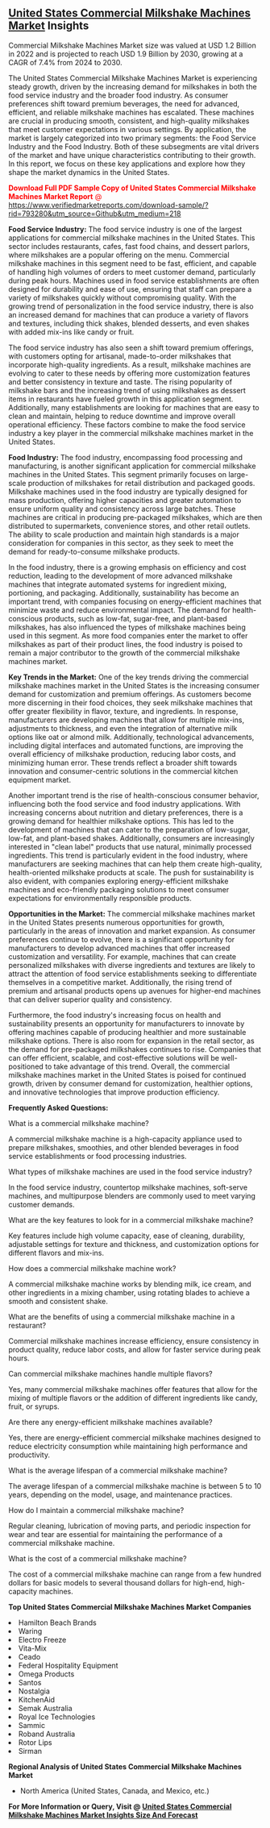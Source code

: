 <h2><a href="https://www.verifiedmarketreports.com/download-sample/?rid=793280&amp;utm_source=Github&amp;utm_medium=218" target="_blank">United States Commercial Milkshake Machines Market</a> Insights</h2><p>Commercial Milkshake Machines Market size was valued at USD 1.2 Billion in 2022 and is projected to reach USD 1.9 Billion by 2030, growing at a CAGR of 7.4% from 2024 to 2030.</p><p><p>The United States Commercial Milkshake Machines Market is experiencing steady growth, driven by the increasing demand for milkshakes in both the food service industry and the broader food industry. As consumer preferences shift toward premium beverages, the need for advanced, efficient, and reliable milkshake machines has escalated. These machines are crucial in producing smooth, consistent, and high-quality milkshakes that meet customer expectations in various settings. By application, the market is largely categorized into two primary segments: the Food Service Industry and the Food Industry. Both of these subsegments are vital drivers of the market and have unique characteristics contributing to their growth. In this report, we focus on these key applications and explore how they shape the market dynamics in the United States. <p><span class=""><span style="color: #ff0000;"><strong>Download Full PDF Sample Copy of United States Commercial Milkshake Machines Market Report</strong> @ </span><a href="https://www.verifiedmarketreports.com/download-sample/?rid=793280&amp;utm_source=Github&amp;utm_medium=218" target="_blank">https://www.verifiedmarketreports.com/download-sample/?rid=793280&amp;utm_source=Github&amp;utm_medium=218</a></span></p></p> <p><strong>Food Service Industry:</strong> The food service industry is one of the largest applications for commercial milkshake machines in the United States. This sector includes restaurants, cafes, fast food chains, and dessert parlors, where milkshakes are a popular offering on the menu. Commercial milkshake machines in this segment need to be fast, efficient, and capable of handling high volumes of orders to meet customer demand, particularly during peak hours. Machines used in food service establishments are often designed for durability and ease of use, ensuring that staff can prepare a variety of milkshakes quickly without compromising quality. With the growing trend of personalization in the food service industry, there is also an increased demand for machines that can produce a variety of flavors and textures, including thick shakes, blended desserts, and even shakes with added mix-ins like candy or fruit. <p>The food service industry has also seen a shift toward premium offerings, with customers opting for artisanal, made-to-order milkshakes that incorporate high-quality ingredients. As a result, milkshake machines are evolving to cater to these needs by offering more customization features and better consistency in texture and taste. The rising popularity of milkshake bars and the increasing trend of using milkshakes as dessert items in restaurants have fueled growth in this application segment. Additionally, many establishments are looking for machines that are easy to clean and maintain, helping to reduce downtime and improve overall operational efficiency. These factors combine to make the food service industry a key player in the commercial milkshake machines market in the United States. <p><strong>Food Industry:</strong> The food industry, encompassing food processing and manufacturing, is another significant application for commercial milkshake machines in the United States. This segment primarily focuses on large-scale production of milkshakes for retail distribution and packaged goods. Milkshake machines used in the food industry are typically designed for mass production, offering higher capacities and greater automation to ensure uniform quality and consistency across large batches. These machines are critical in producing pre-packaged milkshakes, which are then distributed to supermarkets, convenience stores, and other retail outlets. The ability to scale production and maintain high standards is a major consideration for companies in this sector, as they seek to meet the demand for ready-to-consume milkshake products. <p>In the food industry, there is a growing emphasis on efficiency and cost reduction, leading to the development of more advanced milkshake machines that integrate automated systems for ingredient mixing, portioning, and packaging. Additionally, sustainability has become an important trend, with companies focusing on energy-efficient machines that minimize waste and reduce environmental impact. The demand for health-conscious products, such as low-fat, sugar-free, and plant-based milkshakes, has also influenced the types of milkshake machines being used in this segment. As more food companies enter the market to offer milkshakes as part of their product lines, the food industry is poised to remain a major contributor to the growth of the commercial milkshake machines market. <p><strong>Key Trends in the Market:</strong> One of the key trends driving the commercial milkshake machines market in the United States is the increasing consumer demand for customization and premium offerings. As customers become more discerning in their food choices, they seek milkshake machines that offer greater flexibility in flavor, texture, and ingredients. In response, manufacturers are developing machines that allow for multiple mix-ins, adjustments to thickness, and even the integration of alternative milk options like oat or almond milk. Additionally, technological advancements, including digital interfaces and automated functions, are improving the overall efficiency of milkshake production, reducing labor costs, and minimizing human error. These trends reflect a broader shift towards innovation and consumer-centric solutions in the commercial kitchen equipment market. <p>Another important trend is the rise of health-conscious consumer behavior, influencing both the food service and food industry applications. With increasing concerns about nutrition and dietary preferences, there is a growing demand for healthier milkshake options. This has led to the development of machines that can cater to the preparation of low-sugar, low-fat, and plant-based shakes. Additionally, consumers are increasingly interested in "clean label" products that use natural, minimally processed ingredients. This trend is particularly evident in the food industry, where manufacturers are seeking machines that can help them create high-quality, health-oriented milkshake products at scale. The push for sustainability is also evident, with companies exploring energy-efficient milkshake machines and eco-friendly packaging solutions to meet consumer expectations for environmentally responsible products. <p><strong>Opportunities in the Market:</strong> The commercial milkshake machines market in the United States presents numerous opportunities for growth, particularly in the areas of innovation and market expansion. As consumer preferences continue to evolve, there is a significant opportunity for manufacturers to develop advanced machines that offer increased customization and versatility. For example, machines that can create personalized milkshakes with diverse ingredients and textures are likely to attract the attention of food service establishments seeking to differentiate themselves in a competitive market. Additionally, the rising trend of premium and artisanal products opens up avenues for higher-end machines that can deliver superior quality and consistency. <p>Furthermore, the food industry's increasing focus on health and sustainability presents an opportunity for manufacturers to innovate by offering machines capable of producing healthier and more sustainable milkshake options. There is also room for expansion in the retail sector, as the demand for pre-packaged milkshakes continues to rise. Companies that can offer efficient, scalable, and cost-effective solutions will be well-positioned to take advantage of this trend. Overall, the commercial milkshake machines market in the United States is poised for continued growth, driven by consumer demand for customization, healthier options, and innovative technologies that improve production efficiency. <p><strong>Frequently Asked Questions:</strong></p> <p>What is a commercial milkshake machine?</p> <p>A commercial milkshake machine is a high-capacity appliance used to prepare milkshakes, smoothies, and other blended beverages in food service establishments or food processing industries.</p> <p>What types of milkshake machines are used in the food service industry?</p> <p>In the food service industry, countertop milkshake machines, soft-serve machines, and multipurpose blenders are commonly used to meet varying customer demands.</p> <p>What are the key features to look for in a commercial milkshake machine?</p> <p>Key features include high volume capacity, ease of cleaning, durability, adjustable settings for texture and thickness, and customization options for different flavors and mix-ins.</p> <p>How does a commercial milkshake machine work?</p> <p>A commercial milkshake machine works by blending milk, ice cream, and other ingredients in a mixing chamber, using rotating blades to achieve a smooth and consistent shake.</p> <p>What are the benefits of using a commercial milkshake machine in a restaurant?</p> <p>Commercial milkshake machines increase efficiency, ensure consistency in product quality, reduce labor costs, and allow for faster service during peak hours.</p> <p>Can commercial milkshake machines handle multiple flavors?</p> <p>Yes, many commercial milkshake machines offer features that allow for the mixing of multiple flavors or the addition of different ingredients like candy, fruit, or syrups.</p> <p>Are there any energy-efficient milkshake machines available?</p> <p>Yes, there are energy-efficient commercial milkshake machines designed to reduce electricity consumption while maintaining high performance and productivity.</p> <p>What is the average lifespan of a commercial milkshake machine?</p> <p>The average lifespan of a commercial milkshake machine is between 5 to 10 years, depending on the model, usage, and maintenance practices.</p> <p>How do I maintain a commercial milkshake machine?</p> <p>Regular cleaning, lubrication of moving parts, and periodic inspection for wear and tear are essential for maintaining the performance of a commercial milkshake machine.</p> <p>What is the cost of a commercial milkshake machine?</p> <p>The cost of a commercial milkshake machine can range from a few hundred dollars for basic models to several thousand dollars for high-end, high-capacity machines.</p> </p><p><strong>Top United States Commercial Milkshake Machines Market Companies</strong></p><div data-test-id=""><p><li>Hamilton Beach Brands</li><li> Waring</li><li> Electro Freeze</li><li> Vita-Mix</li><li> Ceado</li><li> Federal Hospitality Equipment</li><li> Omega Products</li><li> Santos</li><li> Nostalgia</li><li> KitchenAid</li><li> Semak Australia</li><li> Royal Ice Technologies</li><li> Sammic</li><li> Roband Australia</li><li> Rotor Lips</li><li> Sirman</li></p><div><strong>Regional Analysis of&nbsp;United States Commercial Milkshake Machines Market</strong></div><ul><li dir="ltr"><p dir="ltr">North America&nbsp;(United States, Canada, and Mexico, etc.)</p></li></ul><p><strong>For More Information or Query, Visit @&nbsp;</strong><strong><a href="https://www.verifiedmarketreports.com/product/commercial-milkshake-machines-market/?utm_source=Github&amp;utm_medium=218" target="_blank">United States Commercial Milkshake Machines Market Insights Size And Forecast</a></strong></p></div>
